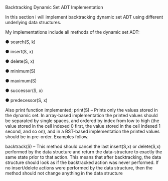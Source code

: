 Backtracking Dynamic Set ADT Implementation

In this section i will implement backtracking dynamic set ADT using different underlying
data structures.

My implementations  include all methods of the dynamic set ADT:

● search(S, k)

● insert(S, x)

● delete(S, x)

● minimum(S)

● maximum(S)

● successor(S, x)

● predecessor(S, x)

Also print function implemented;
print(S) – Prints only the values stored in the dynamic set. In array-based implementation the
printed values should be separated by single spaces, and ordered by index from low to high
(the value stored in the cell indexed 0 first, the value stored in the cell indexed 1 second, and
so on), and in a BST-based implementation the printed values should be in pre-order.
Examples follow. 



backtrack(S) – This method should cancel the last insert(S,x) or delete(S,x) performed by the
data structure and return the data-structure to exactly the same state prior to that action.
This means that after backtracking, the data structure should look as if the backtracked action
was never performed. If no insert/delete actions were performed by the data structure, then
the method should not change anything in the data structure
